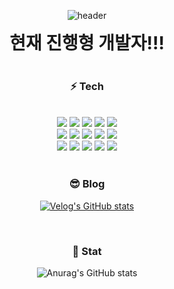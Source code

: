 <div align="center">
  
![header](https://capsule-render.vercel.app/api?type=waving&text=GreenTea!&color=auto&fontColor=#00308F)
  

<div align="center">
   <h1 style="margin:auto; text-align:center; text-color:blue;">현재 진행형 개발자!!!</h1>
</div>
</br>


### :zap: Tech

</br>
<div align="center">
            
  <img src="https://img.shields.io/badge/JAVA-007396?style=for-the-badge&logo=java&logoColor=white">                                                                   
  <img src="https://img.shields.io/badge/MySQL-4479A1?style=for-the-badge&logo=MySQL&logoColor=white">
  <img src="https://img.shields.io/badge/github-181717?style=for-the-badge&logo=github&logoColor=white">
  <img src="https://img.shields.io/badge/docker-2496ED?style=for-the-badge&logo=docker&logoColor=white"> 
  <img src="https://img.shields.io/badge/spring-6DB33F?style=for-the-badge&logo=spring&logoColor=black"></br>
  <img src="https://img.shields.io/badge/springboot-6DB33F?style=for-the-badge&logo=springboot&logoColor=black">
  <img src="https://img.shields.io/badge/springsecurity-6DB33F?style=for-the-badge&logo=springsecurity&logoColor=black">
  <img src="https://img.shields.io/badge/html5-E34F26?style=for-the-badge&logo=html5&logoColor=white">
  <img src="https://img.shields.io/badge/css3-1572B6?style=for-the-badge&logo=css3&logoColor=white">
  <img src="https://img.shields.io/badge/linux-FCC624?style=for-the-badge&logo=linux&logoColor=black"></br>
  <img src="https://img.shields.io/badge/javascript-F7DF1E?style=for-the-badge&logo=javascript&logoColor=black"> 
  <img src="https://img.shields.io/badge/redis-DC382D?style=for-the-badge&logo=redis&logoColor=black"> 
  <img src="https://img.shields.io/badge/aws-FFC100?style=for-the-badge&logo=aws&logoColor=white"> 
  <img src="https://img.shields.io/badge/google%20cloud-%234285F4.svg?style=for-the-badge&logo=google-cloud&logoColor=white">
  <img src="https://img.shields.io/badge/kubernetes-%23326CE5.svg?style=for-the-badge&logo=kubernetes&logoColor=white"></br>

                                                                                                   
<div>
  
</br>
  
### 😎 Blog
  
[![Velog's GitHub stats](https://velog-readme-stats.vercel.app/api?name=greentea)](https://github.com/eungyeole/velog-readme-stats)
  
  <br>


### :penguin: Stat
  
![Anurag's GitHub stats](https://github-readme-stats.vercel.app/api?username=greenTea9227&theme=dark&show_icons=true)

</div>

